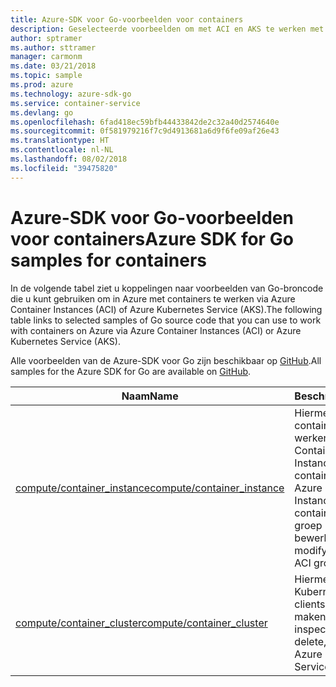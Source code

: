 ```yaml
---
title: Azure-SDK voor Go-voorbeelden voor containers
description: Geselecteerde voorbeelden om met ACI en AKS te werken met behulp van de Azure-SDK voor Go.
author: sptramer
ms.author: sttramer
manager: carmonm
ms.date: 03/21/2018
ms.topic: sample
ms.prod: azure
ms.technology: azure-sdk-go
ms.service: container-service
ms.devlang: go
ms.openlocfilehash: 6fad418ec59bfb44433842de2c32a40d2574640e
ms.sourcegitcommit: 0f581979216f7c9d4913681a6d9f6fe09af26e43
ms.translationtype: HT
ms.contentlocale: nl-NL
ms.lasthandoff: 08/02/2018
ms.locfileid: "39475820"
---
```

# <a name="azure-sdk-for-go-samples-for-containers"></a><span data-ttu-id="a4b15-103">Azure-SDK voor Go-voorbeelden voor containers</span><span class="sxs-lookup"><span data-stu-id="a4b15-103">Azure SDK for Go samples for containers</span></span>

<span data-ttu-id="a4b15-104">In de volgende tabel ziet u koppelingen naar voorbeelden van Go-broncode die u kunt gebruiken om in Azure met containers te werken via Azure Container Instances (ACI) of Azure Kubernetes Service (AKS).</span><span class="sxs-lookup"><span data-stu-id="a4b15-104">The following table links to selected samples of Go source code that you can use to work with containers on Azure via Azure Container Instances (ACI) or Azure Kubernetes Service (AKS).</span></span> 

<span data-ttu-id="a4b15-105">Alle voorbeelden van de Azure-SDK voor Go zijn beschikbaar op [GitHub](https://github.com/Azure-Samples/azure-sdk-for-go-samples).</span><span class="sxs-lookup"><span data-stu-id="a4b15-105">All samples for the Azure SDK for Go are available on [GitHub](https://github.com/Azure-Samples/azure-sdk-for-go-samples).</span></span>

| <span data-ttu-id="a4b15-106">Naam</span><span class="sxs-lookup"><span data-stu-id="a4b15-106">Name</span></span> | <span data-ttu-id="a4b15-107">Beschrijving</span><span class="sxs-lookup"><span data-stu-id="a4b15-107">Description</span></span> |
|------|-------------|
| [<span data-ttu-id="a4b15-108">compute/container_instance</span><span class="sxs-lookup"><span data-stu-id="a4b15-108">compute/container_instance</span></span>](https://github.com/Azure-Samples/azure-sdk-for-go-samples/blob/master/compute/container_instance.go) | <span data-ttu-id="a4b15-109">Hiermee kunt u met containergroepen werken in Azure Container Instances.</span><span class="sxs-lookup"><span data-stu-id="a4b15-109">Work with container groups in Azure Container Instances.</span></span> <span data-ttu-id="a4b15-110">U kunt containers in een ACI-groep maken en bewerken.</span><span class="sxs-lookup"><span data-stu-id="a4b15-110">Create and modify containers in an ACI group.</span></span> |
| [<span data-ttu-id="a4b15-111">compute/container_cluster</span><span class="sxs-lookup"><span data-stu-id="a4b15-111">compute/container_cluster</span></span>](https://github.com/Azure-Samples/azure-sdk-for-go-samples/blob/master/compute/container_cluster.go) | <span data-ttu-id="a4b15-112">Hiermee kunt u Azure Kubernetes Service-clients (AKS-clients) maken, verwijderen en inspecteren.</span><span class="sxs-lookup"><span data-stu-id="a4b15-112">Create, delete, and inspect Azure Kubernetes Service (AKS) clients.</span></span> |
